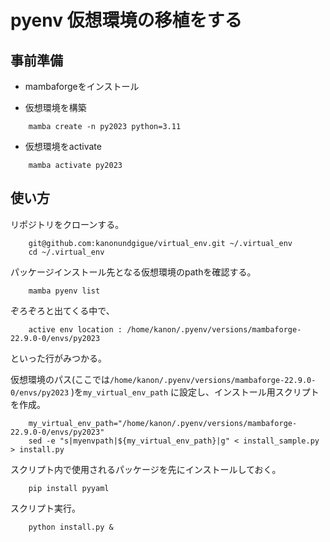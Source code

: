 # pyenv 仮想環境の移植をする

## 事前準備

- mambaforgeをインストール

- 仮想環境を構築

```shell
	mamba create -n py2023 python=3.11
```

- 仮想環境をactivate

```shell
	mamba activate py2023
```


## 使い方

リポジトリをクローンする。

```shell
    git@github.com:kanonundgigue/virtual_env.git ~/.virtual_env
    cd ~/.virtual_env
```

パッケージインストール先となる仮想環境のpathを確認する。

```shell
    mamba pyenv list
```

ぞろぞろと出てくる中で、

```shell
    active env location : /home/kanon/.pyenv/versions/mambaforge-22.9.0-0/envs/py2023
```

といった行がみつかる。

仮想環境のパス(ここでは`/home/kanon/.pyenv/versions/mambaforge-22.9.0-0/envs/py2023` )を`my_virtual_env_path` に設定し、インストール用スクリプトを作成。

```shell
    my_virtual_env_path="/home/kanon/.pyenv/versions/mambaforge-22.9.0-0/envs/py2023"
    sed -e "s|myenvpath|${my_virtual_env_path}|g" < install_sample.py > install.py
```

スクリプト内で使用されるパッケージを先にインストールしておく。

```shell
	pip install pyyaml
```

スクリプト実行。

```shell
    python install.py &
```


